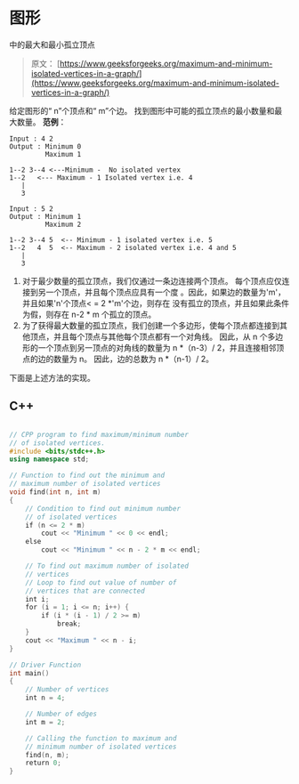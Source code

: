 # 图形

中的最大和最小孤立顶点

> 原文： [https://www.geeksforgeeks.org/maximum-and-minimum-isolated-vertices-in-a-graph/](https://www.geeksforgeeks.org/maximum-and-minimum-isolated-vertices-in-a-graph/)

给定图形的“ n”个顶点和“ m”个边。 找到图形中可能的孤立顶点的最小数量和最大数量。
**范例**：

```
Input : 4 2
Output : Minimum 0
         Maximum 1

1--2 3--4 <---Minimum -  No isolated vertex
1--2   <--- Maximum - 1 Isolated vertex i.e. 4
   |
   3

Input : 5 2
Output : Minimum 1
         Maximum 2

1--2 3--4 5  <-- Minimum - 1 isolated vertex i.e. 5
1--2   4  5  <-- Maximum - 2 isolated vertex i.e. 4 and 5
   |
   3

```

1.  对于最少数量的孤立顶点，我们仅通过一条边连接两个顶点。 每个顶点应仅连接到另一个顶点，并且每个顶点应具有一个度
    。因此，如果边的数量为'm'，并且如果'n'个顶点< = 2 *'m'个边，则存在 没有孤立的顶点，并且如果此条件为假，则存在 n-2 * m 个孤立的顶点。
2.  为了获得最大数量的孤立顶点，我们创建一个多边形，使每个顶点都连接到其他顶点，并且每个顶点与其他每个顶点都有一个对角线。 因此，从 n 个多边形的一个顶点到另一顶点的对角线的数量为 n *（n-3）/ 2，并且连接相邻顶点的边的数量为 n。 因此，边的总数为 n *（n-1）/ 2。

下面是上述方法的实现。

## C++

```cpp

// CPP program to find maximum/minimum number 
// of isolated vertices. 
#include <bits/stdc++.h> 
using namespace std; 

// Function to find out the minimum and  
// maximum number of isolated vertices 
void find(int n, int m) 
{ 
    // Condition to find out minimum number  
    // of isolated vertices 
    if (n <= 2 * m) 
        cout << "Minimum " << 0 << endl; 
    else
        cout << "Minimum " << n - 2 * m << endl; 

    // To find out maximum number of isolated  
    // vertices 
    // Loop to find out value of number of  
    // vertices that are connected 
    int i; 
    for (i = 1; i <= n; i++) { 
        if (i * (i - 1) / 2 >= m) 
            break; 
    } 
    cout << "Maximum " << n - i; 
} 

// Driver Function 
int main() 
{ 
    // Number of vertices 
    int n = 4; 

    // Number of edges 
    int m = 2; 

    // Calling the function to maximum and  
    // minimum number of isolated vertices 
    find(n, m); 
    return 0; 
} 

```